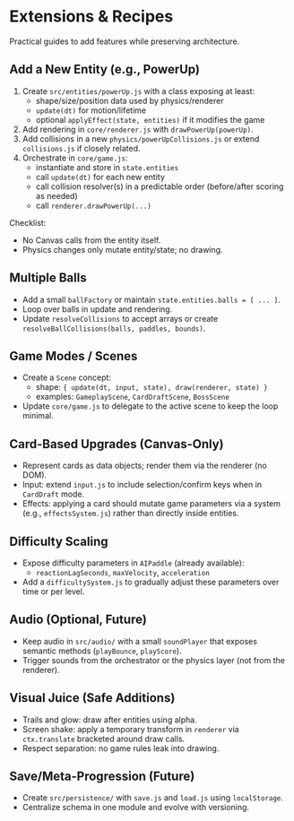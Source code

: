 # Extensions & Recipes

Practical guides to add features while preserving architecture.

## Add a New Entity (e.g., PowerUp)
1) Create `src/entities/powerUp.js` with a class exposing at least:
   - shape/size/position data used by physics/renderer
   - `update(dt)` for motion/lifetime
   - optional `applyEffect(state, entities)` if it modifies the game
2) Add rendering in `core/renderer.js` with `drawPowerUp(powerUp)`.
3) Add collisions in a new `physics/powerUpCollisions.js` or extend `collisions.js` if closely related.
4) Orchestrate in `core/game.js`:
   - instantiate and store in `state.entities`
   - call `update(dt)` for each new entity
   - call collision resolver(s) in a predictable order (before/after scoring as needed)
   - call `renderer.drawPowerUp(...)`

Checklist:
- No Canvas calls from the entity itself.
- Physics changes only mutate entity/state; no drawing.

## Multiple Balls
- Add a small `ballFactory` or maintain `state.entities.balls = [ ... ]`.
- Loop over balls in update and rendering.
- Update `resolveCollisions` to accept arrays or create `resolveBallCollisions(balls, paddles, bounds)`.

## Game Modes / Scenes
- Create a `Scene` concept:
  - shape: `{ update(dt, input, state), draw(renderer, state) }`
  - examples: `GameplayScene`, `CardDraftScene`, `BossScene`
- Update `core/game.js` to delegate to the active scene to keep the loop minimal.

## Card-Based Upgrades (Canvas-Only)
- Represent cards as data objects; render them via the renderer (no DOM).
- Input: extend `input.js` to include selection/confirm keys when in `CardDraft` mode.
- Effects: applying a card should mutate game parameters via a system (e.g., `effectsSystem.js`) rather than directly inside entities.

## Difficulty Scaling
- Expose difficulty parameters in `AIPaddle` (already available):
  - `reactionLagSeconds`, `maxVelocity`, `acceleration`
- Add a `difficultySystem.js` to gradually adjust these parameters over time or per level.

## Audio (Optional, Future)
- Keep audio in `src/audio/` with a small `soundPlayer` that exposes semantic methods (`playBounce`, `playScore`).
- Trigger sounds from the orchestrator or the physics layer (not from the renderer).

## Visual Juice (Safe Additions)
- Trails and glow: draw after entities using alpha.
- Screen shake: apply a temporary transform in `renderer` via `ctx.translate` bracketed around draw calls.
- Respect separation: no game rules leak into drawing.

## Save/Meta-Progression (Future)
- Create `src/persistence/` with `save.js` and `load.js` using `localStorage`.
- Centralize schema in one module and evolve with versioning.
